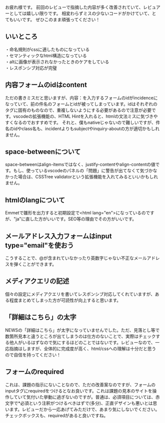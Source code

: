 お疲れ様です。
前回のレビューで指摘した内容が多く改善されていて、レビュアーとしては嬉しい限りです。
相変わらずミスの少ないコードがかけていて、とてもいいです。
ぜひこのまま頑張ってください！

## いいところ
・命名規則がcssに適したものになっている<br>
・セマンティックなhtml構造になっている<br>
・altに画像が表示されなかったときのケアをしている<br>
・レスポンシブ対応が完璧<br>

## 内容フォームのidはcontent
ただの書きミスだと思いますが、内容：を入力するフォームのidがincidenceになっていて、前の件名のフォームとidが被ってしまっています。idはそれぞれのタグに固有のものなので、重複しないようにする必要があるので注意が必要です。vscodeの拡張機能の、HTML Hintを入れると、htmlの文法ミスに気づきやすくなるのでおすすめです。
それと、僕もnativeじゃないので難しいですが、件名のidやclass名も、incidentよりもsubjectやinquiry-aboutの方が適切かもしれません。

## space-betweenについて
space-betweenはalign-itemsではなく、justify-contentやalign-contentの値です。もし、使っているvscodeのパネルの「問題」に警告が出てなくて気づかなかった場合は、CSSTree validatorという拡張機能を入れてみるといいかもしれません。

## htmlのlangについて
Emmetで雛形を出力すると初期設定で\<html lang="en">になっているのですが、"ja"に直した方がいいです。SEO等の理由でその方がいいです。

## メールアドレス入力フォームはinput type="email"を使おう
こうすることで、@が含まれていなかったり英数字じゃない不正なメールアドレスを弾くことができます。

## メディアクエリの記述
個々の設定にメディアクエリを書いてレスポンシブ対応してくれていますが、ある程度まとめてしまった方が可読性が向上すると思います。

## 「詳細はこちら」の太字
NEWSの「詳細はこちら」が太字になっていませんでした。ただ、見落とし等で数箇所見本と違うところが出てしまうのは仕方のないことで、実際はチェックする他人がいるはずなので気にするほどのことではないです。レビューなので、一応指摘はしますが、全体的に完成度が高く、html/cssへの理解は十分だと思うので自信を持ってください！

## フォームのrequired
これは、課題の指示にないことなので、ただの改善案なのですが、フォームのinputタグにrequiredをつけるとなお良いです。これは課題の見本のサイトを操作していて気付いた挙動に過ぎないのですが。普通は、必須項目については、赤文字で*必須という注釈がつけるべきはずで(多分)、正直デザインも悪いとは思います。レビューだから一応あげてみただけで、あまり気にしないでください。チェックボックスも、requiredがあると良いですね。





